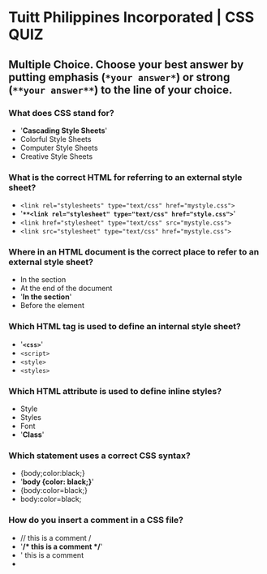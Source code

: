 # Tuitt Philippines Incorporated | CSS QUIZ

## Multiple Choice. Choose your best answer by putting emphasis (`*your answer*`) or strong (`**your answer**`) to the line of your choice.

### What does CSS stand for?
- '**Cascading Style Sheets**'
- Colorful Style Sheets
- Computer Style Sheets
- Creative Style Sheets

### What is the correct HTML for referring to an external style sheet?
- ```<link rel="stylesheets" type="text/css" href="mystyle.css">``` 
- '**```**<link rel="stylesheet" type="text/css" href="style.css">```**' 
- ```<link href="stylesheet" type="text/css" src="mystyle.css">``` 
- ```<link src="stylesheet" type="text/css" href="mystyle.css">``` 

### Where in an HTML document is the correct place to refer to an external style sheet?
- In the <head> section
- At the end of the document
- '**In the <body> section**'
- Before the <html> element

### Which HTML tag is used to define an internal style sheet?
- '**```<css>```**'
- ```<script>```
- ```<style>```
- ```<styles>```

### Which HTML attribute is used to define inline styles?
- Style
- Styles
- Font
- '**Class**'

### Which statement uses a correct CSS syntax?
- {body;color:black;}
- '**body {color: black;}**'
- {body:color=black;}
- body:color=black;

### How do you insert a comment in a CSS file?
- // this is a comment /
-  '**/* this is a comment */**'
- ' this is a comment
- <!-- this is a comment →''

### How do you add a background color for all <h1> elements?
- h1 {background-color: #FFFFFF;}
- all.h1 {background-color: #FFFFFF;}
- h1.all {background-color: #FFFFFF;}
- '**#h1 {background-color: #FFFFFF;}**'

### How do you select an element with id "demo"?
- *demo
- .demo
- '**#demo**'
- Demo

### How do you select elements with class name "test"?
- #test
- Test
- *test
- '.test'

### How do you select all p elements inside a div element?
- div + p
- '**div p**'
- div.p
- div ~ p

### How do you group selectors?
- Separate each selector with a space
- Separate each selector with a plus sign
- '**Separate each selector with a comma**'
- Separate each selector with a dot

### Which pseudo class selects links that are currently being hovered over by the mouse pointer?
- :link
- :visited
- :focus
- '**:hover**'

### If two selectors apply to the same element, the one with lower specificity wins.
- '**True**''
- False

### It is the main international standards organization for the World Wide Web
- WWW
- '**W3**'
- W3C
- C3W

### (5 pts) Identify the parts of the CSS Rule-set below:

	a, h1 {
	    font-weight: bold;
	    color: grey
	}

#### Selector:

#### Declaration:
	
#### Property Name: 

#### Property Value:

#### Declaration block:

### (5 pts) Determine the specificity value for each selectors below:

    div li a :
    
    #article .breaking-news :
    
    section .important-text span: 
    
    main #comment #reply : 
    
    nav > ul > li > a:hover : 
